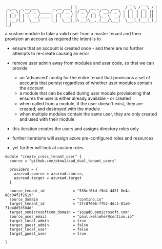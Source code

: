 ```
                               _                        ___   ___   _ 
 _ __  _ __ ___       _ __ ___| | ___  __ _ ___  ___   / _ \ / _ \ / |
| '_ \| '__/ _ \_____| '__/ _ \ |/ _ \/ _` / __|/ _ \ | | | | | | || |
| |_) | | |  __/_____| | |  __/ |  __/ (_| \__ \  __/ | |_| | |_| || |
| .__/|_|  \___|     |_|  \___|_|\___|\__,_|___/\___|  \___(_)___(_)_|
|_|                                                                
```

a custom module to take a valid user from a master tenant and then provision an account as required
the intent is to 
- ensure that an account is created once - and there are no further attempts to re-create causing an error
- remove user admin away from modules and user code, so that we can provide
  - an 'advanced' config for the entire tenant that provisions a set of accounts that persist regardless of whether user modules contain the account
  - a module that can be called during user module provisioning that ensures the user is either already available - or created
  - when called from a module, if the user doesn't exist, they are created; and destroyed with the module
  - when multiple modules contain the same user, they are only created and used with their module 

- this iteration creates the users and assigns directory roles only 
- further iterations will assign azure pre-configured roles and resources 
- yet further will look at custom roles

```
module "create_cross_tenant_user" {
  source = "github.com/pknw1/aad_dual_tenant_users"

  providers = {
    azuread.source = azuread.source,
    azuread.target = azuread.target
  }

  source_tenant_id             = "538cf6fd-f5d4-4451-8e4a-88c34f2f2619"
  source_domain                = "contino.io"
  target_tenant_id             = "2fc87606-f7b2-4dc1-81a0-71e4dd53584d"
  target_onmicrosoftcom_domain = "squad0.onmicrosoft.com"
  source_user_email            = "paul.kelleher@contino.io"
  target_local_admin           = true
  target_guest_admin           = false
  target_local_user            = false
  target_guest_user            = true

}
```